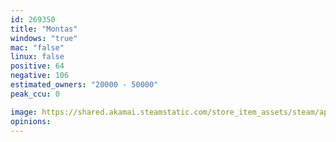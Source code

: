 ```yaml
---
id: 269350
title: "Montas"
windows: "true"
mac: "false"
linux: false
positive: 64
negative: 106
estimated_owners: "20000 - 50000"
peak_ccu: 0

image: https://shared.akamai.steamstatic.com/store_item_assets/steam/apps/269350/header.jpg?t=1447359763
opinions:
---
```

